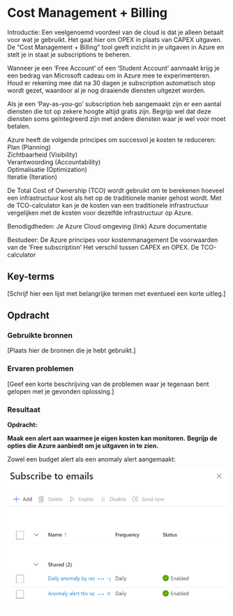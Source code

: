 # Cost Management + Billing

Introductie:
Een veelgenoemd voordeel van de cloud is dat je alleen betaalt voor wat je gebruikt. Het gaat hier om OPEX in plaats van CAPEX uitgaven. De “Cost Management + Billing” tool geeft inzicht in je uitgaven in Azure en stelt je in staat je subscriptions te beheren.

Wanneer je een ‘Free Account’ of een ‘Student Account’ aanmaakt krijg je een bedrag van Microsoft cadeau om in Azure mee te experimenteren. Houd er rekening mee dat na 30 dagen je subscription automatisch stop wordt gezet, waardoor al je nog draaiende diensten uitgezet worden.

Als je een ‘Pay-as-you-go’ subscription heb aangemaakt zijn er een aantal diensten die tot op zekere hoogte altijd gratis zijn. Begrijp wel dat deze diensten soms geïntegreerd zijn met andere diensten waar je wel voor moet betalen. 

Azure heeft de volgende principes om succesvol je kosten te reduceren:  
Plan (Planning)  
Zichtbaarheid (Visibility)  
Verantwoording (Accountability)  
Optimalisatie (Optimization)  
Iteratie (Iteration)  

De Total Cost of Ownership (TCO) wordt gebruikt om te berekenen hoeveel een infrastructuur kost als het op de traditionele manier gehost wordt. Met de TCO-calculator kan je de kosten van een traditionele infrastructuur vergelijken met de kosten voor dezelfde infrastructuur op Azure.

Benodigdheden:
Je Azure Cloud omgeving (link)
Azure documentatie

Bestudeer:
De Azure principes voor kostenmanagement
De voorwaarden van de ‘Free subscription’
Het verschil tussen CAPEX en OPEX.
De TCO-calculator


## Key-terms
[Schrijf hier een lijst met belangrijke termen met eventueel een korte uitleg.]

## Opdracht
### Gebruikte bronnen
[Plaats hier de bronnen die je hebt gebruikt.]

### Ervaren problemen
[Geef een korte beschrijving van de problemen waar je tegenaan bent gelopen met je gevonden oplossing.]

### Resultaat

**Opdracht:**  

**Maak een alert aan waarmee je eigen kosten kan monitoren.**
**Begrijp de opties die Azure aanbiedt om je uitgaven in te zien.**

Zowel een budget alert als een anomaly alert aangemaakt:

![Alt text](../00_includes/Week4/Costalerts.PNG)